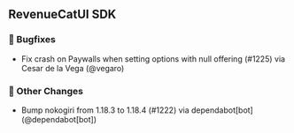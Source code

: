 ## RevenueCatUI SDK
### 🐞 Bugfixes
* Fix crash on Paywalls when setting options with null offering (#1225) via Cesar de la Vega (@vegaro)

### 🔄 Other Changes
* Bump nokogiri from 1.18.3 to 1.18.4 (#1222) via dependabot[bot] (@dependabot[bot])
